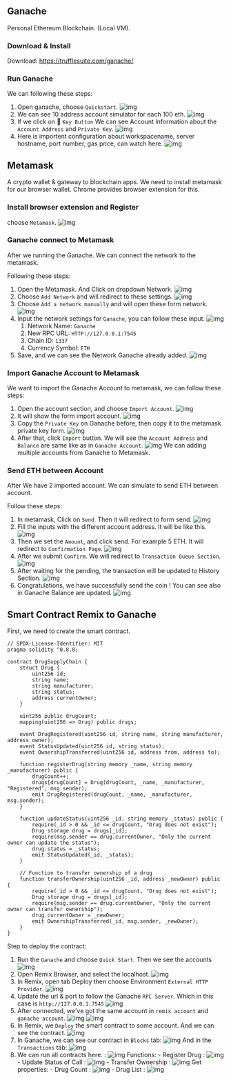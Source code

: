 
## Ganache
Personal Ethereum Blockchain. (Local VM).

### Download & Install
Download: https://trufflesuite.com/ganache/

### Run Ganache
We can following these steps:
1. Open ganache, choose `Quickstart`. ![img](assets/ganache-launch.png)
2. We can see 10 address account simulator for each 100 eth. ![img](assets/ganache-account.png)
3. If we click on :key: `Key Button` We can see Account Information about the `Account Address` and `Private Key`. ![img](assets/ganache-account-info.png)
4. Here is importent configuration about workspacename, server hostname, port number, gas price, can watch here. ![img](assets/ganache-configuration.png)

## Metamask
A crypto wallet & gateway to blockchain apps.  We need to install metamask for our browser wallet. Chrome provides browser extension for this.

### Install browser extension and Register
choose `Metamask`. ![img](assets/metamask-browser-extension.png)

### Ganache connect to Metamask

After we running the Ganache. We can connect the network to the metamask.

Following these steps:
1. Open the Metamask. And Click on dropdown Network. ![img](assets/metamask-networks.png)
2. Choose `Add Network` and will redirect to these settings. ![img](assets/metamask-network-config.png)
3. Choose `Add a network manually` and will open these form network. ![img](assets/metamask-add-network-manually.png)
4. Input the network settings for `Ganache`, you can follow these input. ![img](assets/metamask-add-network-ganache.png)
   1.  Network Name: `Ganache`
   2.  New RPC URL: `HTTP://127.0.0.1:7545`
   3.  Chain ID: `1337`
   4.  Currency Symbol: `ETH`
5. Save, and we can see the Network Ganache already added. ![img](assets/metamask-network-ganache.png)

### Import Ganache Account to Metamask
We want to import the Ganache Account to metamask, we can follow these steps:
1. Open the account section, and choose `Import Account`. ![img](assets/metamask-import-account.png)
2. It will show the form import account. ![img](assets/metamask-form-account.png)
3. Copy the `Private Key` on Ganache before, then copy it to the metamask private key form. ![img](assets/ganache-account-info.png)
4. After that, click `Import` button. We will see the `Account Address` and `Balance` are same like as in `Ganache Account`. ![img](assets/metamask-ganache-account-imported.png) We can adding multiple accounts from Ganache to Metamask.

### Send ETH between Account
After We have 2 imported account. We can simulate to send ETH between account.

Follow these steps:
1. In metamask, Click on `Send`. Then it will redirect to form send. ![img](assets/metamask-send.png)
2. Fill the inputs with the different account address. It will be like this. ![img](assets/metamask-send-to-account-3.png)
3. Then we set the `Amount`, and click send. For example 5 ETH. It will redirect to `Confirmation Page`. ![img](assets/metamask-send-confirmation.png)
4. After we submit `Confirm`. We will redirect to `Transaction Queue Section`. ![img](assets/metamask-transaction-queue.png) 
5. After waiting for the pending, the transaction will be updated to History Section. ![img](assets/metamask-transaction-history.png)
6. Congratulations, we have successfully send the coin ! You can see also in Ganache Balance are updated. ![img](assets/ganache-after-transaction.png)

## Smart Contract Remix to Ganache

First, we need to create the smart contract.
```solidity
// SPDX-License-Identifier: MIT
pragma solidity ^0.8.0;

contract DrugSupplyChain {
    struct Drug {
        uint256 id;
        string name;
        string manufacturer;
        string status;
        address currentOwner;
    }

    uint256 public drugCount;
    mapping(uint256 => Drug) public drugs;

    event DrugRegistered(uint256 id, string name, string manufacturer, address owner);
    event StatusUpdated(uint256 id, string status);
    event OwnershipTransferred(uint256 id, address from, address to);

    function registerDrug(string memory _name, string memory _manufacturer) public {
        drugCount++;
        drugs[drugCount] = Drug(drugCount, _name, _manufacturer, "Registered", msg.sender);
        emit DrugRegistered(drugCount, _name, _manufacturer, msg.sender);
    }

    function updateStatus(uint256 _id, string memory _status) public {
        require(_id > 0 && _id <= drugCount, "Drug does not exist");
        Drug storage drug = drugs[_id];
        require(msg.sender == drug.currentOwner, "Only the current owner can update the status");
        drug.status = _status;
        emit StatusUpdated(_id, _status);
    }

    // Function to transfer ownership of a drug
    function transferOwnership(uint256 _id, address _newOwner) public {
        require(_id > 0 && _id <= drugCount, "Drug does not exist");
        Drug storage drug = drugs[_id];
        require(msg.sender == drug.currentOwner, "Only the current owner can transfer ownership");
        drug.currentOwner = _newOwner;
        emit OwnershipTransferred(_id, msg.sender, _newOwner);
    }
}
```

Step to deploy the contract:
1. Run the `Ganache` and choose `Quick Start`. Then we see the accounts ![img](assets/ganache-account.png)
2. Open Remix Browser, and select the localhost. ![img](assets/remix-local.png)
3. In Remix, open tab Deploy then choose Environment `External HTTP Provider`. ![img](assets/remix-external-http-provider.png)
4. Update the url & port to follow the Ganache `RPC Server`. Which in this case is `http://127.0.0.1:7545` ![img](assets/ganache-rpc-server.png)
5. After connected, we've got the same account in `remix account` and `ganache account`. ![img](assets/remix-account-same.png) ![img](assets/ganache-account-same.png)
6. In Remix, we `Deploy` the smart contract to some account. And we can see the contract. ![img](assets/remix-deployed.png)
7. In Ganache, we can see our contract in `Blocks` tab: ![img](assets/ganache-deployed-blocks.png) And in the `Transactions` tab: ![img](assets/ganache-deployed-transactions.png)
8. We can run all contracts here. : ![img](assets/deployed_contract.png)
    Functions: - Register Drug : ![img](assets/ContractCall-RegisterDrug.png)
                - Update Status of Call : ![img](assets/ContractCall-UpdateStatusOfCall.png)
                - Transfer Ownership : ![img](assets/ContractCall-TransferOwnerShip.png)
    Get properties: -  Drug Count : ![img](assets/DrugCount.png)
              -  Drug List : ![img](assets/DrugList.png)